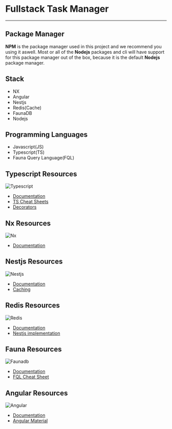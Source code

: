 # Fullstack Task Manager

---

## Package Manager

**NPM** is the package manager used in this project and we recommend you using it aswell. Most or all of the **Nodejs** packages and cli will have support for this package manager out of the box, because it is the default **Nodejs** package manager.

## Stack

- NX
- Angular
- Nestjs
- Redis(Cache)
- FaunaDB
- Nodejs

## Programming Languages

- Javascript(JS)
- Typescript(TS)
- Fauna Query Language(FQL)

## Typescript Resources

![Typescript](https://external-content.duckduckgo.com/iu/?u=https%3A%2F%2Fcdn-images-1.medium.com%2Fmax%2F1200%2F1*mn6bOs7s6Qbao15PMNRyOA.png&f=1&nofb=1)

- [Documentation](https://www.typescriptlang.org/docs/)
- [TS Cheat Sheets](https://www.typescriptlang.org/cheatsheets)
- [Decorators](https://www.typescriptlang.org/docs/handbook/decorators.html)

## Nx Resources

![Nx](https://external-content.duckduckgo.com/iu/?u=https%3A%2F%2Fraw.githubusercontent.com%2Fnrwl%2Fnx%2Fmaster%2Fnx-logo.png&f=1&nofb=1)

- [Documentation](https://nx.dev/getting-started/intro)

## Nestjs Resources

![Nestjs](https://d33wubrfki0l68.cloudfront.net/e937e774cbbe23635999615ad5d7732decad182a/26072/logo-small.ede75a6b.svg)

- [Documentation](https://docs.nestjs.com/)
- [Caching](https://docs.nestjs.com/techniques/caching)

## Redis Resources

![Redis](https://redis.com/wp-content/themes/wpx/assets/images/logo-redis.svg?auto=webp&quality=85,75&width=300)

- [Documentation](https://docs.redis.com/latest/)
- [Nestjs implementation](https://docs.nestjs.com/techniques/caching#different-stores)

## Fauna Resources

![Faunadb](https://images.ctfassets.net/po4qc9xpmpuh/7itYmeRxmVGIXwwGWHrQU3/e4ea73c2bebc64bd65d84964576515b9/fauna-logo-new-v2.svg)

- [Documentation](https://docs.fauna.com/fauna/current)
- [FQL Cheat Sheet](https://docs.fauna.com/fauna/current/api/fql/cheat_sheet)

## Angular Resources

![Angular](https://angular.io/assets/images/logos/angular/logo-nav@2x.png)

- [Documentation](https://angular.io/docs)
- [Angular Material](https://material.angular.io/)
